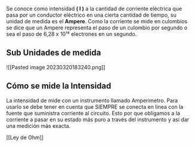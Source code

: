 Se conoce como intensidad **( I )** a la cantidad de corriente eléctrica que pasa por un conductor eléctrico en una cierta cantidad de tiempo, su unidad de medida es el **Ampere**. Como la corriente se mide en culombios se dice que un Ampere representa el paso de un culombio por segundo o sea el paso de 6,28 x 10¹⁸ electrones en un segundo.

## Sub Unidades de medida

![[Pasted image 20230320183240.png]]

## Cómo se mide la Intensidad 

La intensidad de mide con un instrumento llamado Amperimetro. Para usarlo se debe tener en cuenta que SIEMPRE se conecta en linea con la fuente que suministra corriente al circuito. Esto por que obligamos a la corriente a pasar en su estado más puro a través del instrumento y así dar una medición más exacta.

[[Ley de Ohm]]